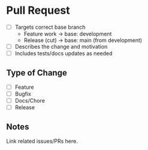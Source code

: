 # Pull Request

- [ ] Targets correct base branch
  - Feature work -> base: development
  - Release (cut) -> base: main (from development)
- [ ] Describes the change and motivation
- [ ] Includes tests/docs updates as needed

## Type of Change
- [ ] Feature
- [ ] Bugfix
- [ ] Docs/Chore
- [ ] Release

## Notes
Link related issues/PRs here.

